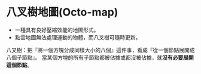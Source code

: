 # 八叉樹地圖(Octo-map)

* 一種具有良好壓縮效能的地圖形式。
* 點雲地圖無法處理運動的物體，而八叉樹可隨時更新。

八叉樹：把『將一個方塊分成同樣大小的八個』這件事，看成『從一個節點展開成八個子節點』。
當某個方塊的所有子節點都被佔據或都沒被佔據，就**沒有必要展開這個節點**。